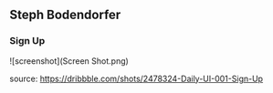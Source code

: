 ## Steph Bodendorfer
### Sign Up

![screenshot](Screen Shot.png)

source: <https://dribbble.com/shots/2478324-Daily-UI-001-Sign-Up>